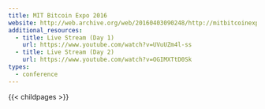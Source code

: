 ```yaml
---
title: MIT Bitcoin Expo 2016
website: http://web.archive.org/web/20160403090248/http://mitbitcoinexpo.org:80/
additional_resources:
  - title: Live Stream (Day 1)
    url: https://www.youtube.com/watch?v=UVuUZm4l-ss
  - title: Live Stream (Day 2)
    url: https://www.youtube.com/watch?v=OGIMXTtD0Sk
types:
  - conference
---
```

{{< childpages >}}
